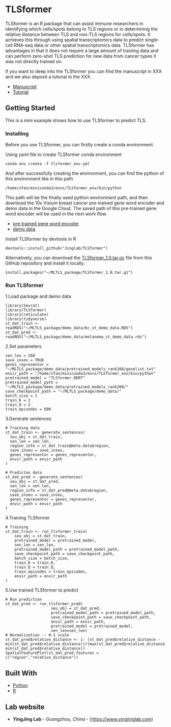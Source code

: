 # TLSformer

TLSformer is an R package that can assist immune researchers in identifying which cells/spots belong to TLS regions or in determining the relative distance between TLS and non-TLS regions for cells/spots. It achieves this through using spatial transcriptomics data to predict single-cell RNA-seq data or other spatial transcriptomics data. TLSformer has advantages in that it does not require a large amount of training data and can perform zero-shot TLS prediction for new data from cancer types it was not directly trained on.

If you want to deep into the TLSformer you can find the manuscript in XXX and we also deposit a tutorial in the XXX.
- [Manuscript](https://www.example.com)
- [Tutorial](https://www.example.com)

## Getting Started

This is a mini example shows how to use TLSformer to predict TLS.

### Installing

Before you use TLSformer, you can firstly create a conda environment.

Using yaml file to create TLSformer conda environment

    conda env create -f tlsformer_env.yml

And after successfully creating the environment, you can find the python of this environment like in this path

    /home/xfan/miniconda3/envs/TLSformer_env/bin/python

This path will be the finally used python environment path, and then download the 10x Visium breast cancer pre-trained gene word encoder and demo data in the Google Cloud. The saved path of this pre-trained gene word encoder will be used in the next work flow.
- [pre-trained gene word encoder](https://drive.google.com/drive/folders/1qLsl22T3IU2EEyXYM3z52_8MLNsFDyjO?usp=drive_link)
- [demo data](https://drive.google.com/drive/folders/1DZJ-f_RjpnRUszXNKm_KRGXpbHcwsEBK?usp=drive_link)

Install TLSformer by devtools in R

    devtools::install_github("Jinglab/TLSformer")
    
Alternatively, you can download the [TLSformer_1.0.tar.gz](https://github.com/Jinglab/TLSformer/blob/main/TLSformer_1.0.tar.gz) file from this GitHub repository and install it locally.

    install.packages("~/MLTLS_package/TLSformer_1.0.tar.gz")
    
### Run TLSformer 

1.Load package and demo data

    library(Seurat)
    library(TLSformer)
    library(reticulate)
    library(tidyverse)
    st_dat_train <- readRDS("~/MLTLS_package/demo_data/bc_st_demo_data.RDS")
    st_dat_pred <- readRDS("~/MLTLS_package/demo_data/melanoma_st_demo_data.rds")

2.Set parameters

    sen_len = 260
    save_inseu = TRUE
    genes_representor = "~/MLTLS_package/demo_data/pretrained_models_rank260/genelist.txt"
    envir_path = "/home/xfan/miniconda3/envs/TLSformer_env/bin/python"
    pretrained_model = "TLSformer_BERT"
    pretrained_model_path = "~/MLTLS_package/demo_data/pretrained_models_rank260/"
    save_checkpoint_path = "~/MLTLS_package/demo_data/"
    batch_size = 1
    train_K = 2
    train_Q = 2
    train_episodes = 600

3.Generate sentences
    
    # Training data
    st_dat_train <- generate_sentences(
      seu_obj = st_dat_train,
      sen_len = sen_len,
      region_info = st_dat_train@meta.data$region,
      save_inseu = save_inseu,
      genes_representor = genes_representor,
      envir_path = envir_path
    )
    
    # Predicton data
    st_dat_pred <- generate_sentences(
      seu_obj = st_dat_pred,
      sen_len = sen_len,
      region_info = st_dat_pred@meta.data$region,
      save_inseu = save_inseu,
      genes_representor = genes_representor,
      envir_path = envir_path
    )

4.Training TLSformer
    
    # Training
    st_dat_train <- run_tlsformer_train(
        seu_obj = st_dat_train,
        pretrained_model = pretrained_model,
        sen_len = sen_len,
        pretrained_model_path = pretrained_model_path,
        save_checkpoint_path = save_checkpoint_path,
        batch_size = batch_size,
        train_K = train_K,
        train_Q = train_Q,
        train_episodes = train_episodes,
        envir_path = envir_path
    )

5.Use trained TLSformer to predict

    # Run prediction
    st_dat_pred <- run_tlsformer_pred(
                        seu_obj = st_dat_pred,
                        pretrained_model_path = pretrained_model_path,
                        save_checkpoint_path = save_checkpoint_path,
                        envir_path = envir_path,
                        pretrained_model = pretrained_model,
                        sen_len=sen_len)
    # Normalization -- 0-1 scale
    st_dat_pred$relative_distance <- 1- (st_dat_pred$relative_distance - min(st_dat_pred$relative_distance))/(max(st_dat_pred$relative_distance)-min(st_dat_pred$relative_distance))
    SpatialFeaturePlot(st_dat_pred,features = c("region","relative_distance"))

## Built With
  - [Python](https://www.python.org/) 
  - [R](https://www.contributor-covenant.org/](https://www.r-project.org/about.html)) 

## Lab website

  - **YingJing Lab** - *Guangzhou, China* - (https://www.yingjinglab.com)
